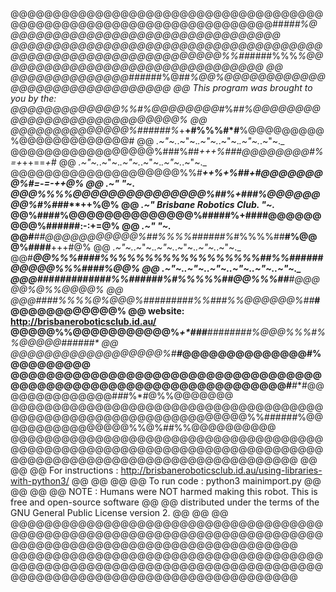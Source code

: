 @@@@@@@@@@@@@@@@@@@@@@@@@@@@@@@@@@@@@@@@@@@@@@@@@@@@@@@@@@@@@@@@@@@@##*###%@@@@@@@@@@@@@@@@@@@@@@@@@@@@@@@@@
@@@@@@@@@@@@@@@@@@@@@@@@@@@@@@@@@@@@@@@@@@@@@@@@@@@@@@@@@@@@@@%%##*####%%%*%@@@@@@@@@@@@@@@@@@@@@@@@@@@@@@@@
@@                                             @@@@@@@@@@@@@@####*##%@##*%@@%@@@@@@@@@@@@@@@@@@@@@@@@@@@@@@@
@@  This program was brought to you by the:    @@@@@@@@@@@@@%%#%@@@@@@@@*#%#*#%@@@@@@@@@@@@@@@@@@@@@@@@@@@@%
@@                                             @@@@@@@@@@@@@@%######%*+**+#%%%#*#**%@@@@@@@@@%@@@@@@@@@@@@@#
@@    _.~"~._.~"~._.~"~._.~"~._.~"~._.~"~._    @@@@@@@@@@@@@@@@@%###%##***+*++*%###***@@@@@@@@#%*=+*++==*+*#
@@    _.~"~._.~"~._.~"~._.~"~._.~"~._.~"~._    @@@@@@@@@@@@@@@@@@@@%%#*******++%+%##+#@@@@@@@@%#*=-***=-++@%
@@    _.~"                             "~._    @@@%%%%@@@@@@@@@@@@@@@%##*******%+###*%@@@@@@@@%#%##*#**++%@%
@@    _.~"   Brisbane Robotics Club.   "~._    @@%####%@@@@@@@@@@@@@@%##****###%+####@@@@@@@@@%######:-:+=@%
@@    _.~"                             "~._    @@#***##@@@@@@@@@@@%##%%%%######%*#%%%%##**#%@@@%####**+++#@%
@@    _.~"~._.~"~._.~"~._.~"~._.~"~._.~"~._    @@#*****@@%%%####%%%%%%%%%%%%%%%%%%##%%######@@@@@%%%####%@@%
@@    _.~"~._.~"~._.~"~._.~"~._.~"~._.~"~._    @@@####*#########%%######%#%%%%%#***#@@%%%##**#@@@@@%@%%@@@@%
@@                                             @@@#**###%%%%@%@@@%#########%%###%%@@@@@@%##***#@@@@@@@@@@@@%
@@ website: http://brisbaneroboticsclub.id.au/ @@@@@%%@@@@@@@@@@@%*****+*###**########%@@@%%%#%%@@@@@######*
@@                                             @@@@@@@@@@@@@@@@@@%#******#***@@@@@@@@@@@@@@#******%@@@@@@@@@
@@@@@@@@@@@@@@@@@@@@@@@@@@@@@@@@@@@@@@@@@@@@@@@@@@@@@@@@@@@@@@@@@@#*****#**#@@@@@@@@@@@@@@#*#*#%*#@%%@@@@@@@
@@@@@@@@@@@@@@@@@@@@@@@@@@@@@@@@@@@@@@@@@@@@@@@@@@@@@@@@@@@@@@@@@%%######%@@@@@@@@@@@@@@@@%%@%##%%@@@@@@@@@@
@@@@@@@@@@@@@@@@@@@@@@@@@@@@@@@@@@@@@@@@@@@@@@@@@@@@@@@@@@@@@@@@@@@@@@@@@@@@@@@@@@@@@@@@@@@@@@@@@@@@@@@@@@@@
@@                                                                                                        @@
@@    For instructions : http://brisbaneroboticsclub.id.au/using-libraries-with-python3/                  @@
@@                                                                                                        @@
@@    To run code      : python3 mainimport.py                                                            @@
@@                                                                                                        @@
@@    NOTE             : Humans were NOT harmed making this robot. This is free and open-source software  @@
@@                       distributed under the terms of the GNU General Public License version 2.         @@
@@                                                                                                        @@
@@@@@@@@@@@@@@@@@@@@@@@@@@@@@@@@@@@@@@@@@@@@@@@@@@@@@@@@@@@@@@@@@@@@@@@@@@@@@@@@@@@@@@@@@@@@@@@@@@@@@@@@@@@@
@@@@@@@@@@@@@@@@@@@@@@@@@@@@@@@@@@@@@@@@@@@@@@@@@@@@@@@@@@@@@@@@@@@@@@@@@@@@@@@@@@@@@@@@@@@@@@@@@@@@@@@@@@@@